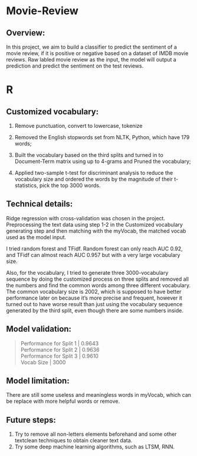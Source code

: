 # Movie-Review
## Overview:
In this project, we aim to build a classifier to predict the sentiment of a movie review, if it is positive or negative based on a dataset of IMDB movie reviews. Raw labled movie review as the input, the model will output a prediction and predict the sentiment on the test reviews.

# R
## Customized vocabulary:
1. Remove punctuation, convert to lowercase, tokenize

2. Removed the English stopwords set from
NLTK, Python, which have 179 words;  

3. Built the vocabulary based on the third splits and turned in to Document-Term matrix using up to
4-grams and Pruned the vocabulary;

4. Applied two-sample t-test for discriminant analysis to reduce the vocabulary size and ordered the
words by the magnitude of their t-statistics, pick the top 3000 words.  


## Technical details:
Ridge regression with cross-validation was chosen in the project. Preprocessing the text data using step
1-2 in the Customized vocabulary generating step and then matching with the myVocab, the matched
vocab used as the model input.  

I tried random forest and TFidf. Random forest can only reach AUC 0.92, and TFidf can almost reach
AUC 0.957 but with a very large vocabulary size.  

Also, for the vocabulary, I tried to generate three 3000-vocabulary sequence by doing the customized
process on three splits and removed all the numbers and find the common words among three different
vocabulary. The common vocabulary size is 2002, which is supposed to have better performance later on
because it’s more precise and frequent, however it turned out to have worse result than just using the
vocabulary sequence generated by the third split, even though there are some numbers inside.  


## Model validation:
> Performance for Split 1  | 0.9643  
> Performance for Split 2  | 0.9636  
> Performance for Split 3  | 0.9610  
> Vocab Size               | 3000


## Model limitation:
There are still some useless and meaningless words in myVocab, which can be replace with more helpful
words or remove.

##  Future steps:
1. Try to remove all non-letters elements beforehand and some other textclean techniques to obtain
cleaner text data.
2. Try some deep machine learning algorithms, such as LTSM, RNN.
